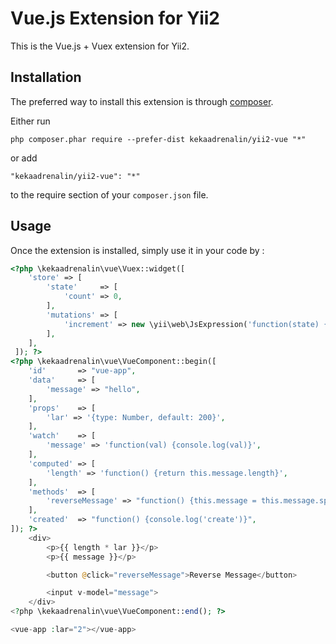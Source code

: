 Vue.js Extension for Yii2
=========================
This is the Vue.js + Vuex extension for Yii2.

Installation
------------

The preferred way to install this extension is through [composer](http://getcomposer.org/download/).

Either run

```
php composer.phar require --prefer-dist kekaadrenalin/yii2-vue "*"
```

or add

```
"kekaadrenalin/yii2-vue": "*"
```

to the require section of your `composer.json` file.


Usage
-----

Once the extension is installed, simply use it in your code by  :

```php
<?php \kekaadrenalin\vue\Vuex::widget([
    'store' => [
        'state'     => [
            'count' => 0,
        ],
        'mutations' => [
            'increment' => new \yii\web\JsExpression('function(state) { state.count++ }'),
        ],
    ],
 ]); ?>
<?php \kekaadrenalin\vue\VueComponent::begin([
    'id'       => "vue-app",
    'data'     => [
        'message' => "hello",
    ],
    'props'    => [
        'lar' => '{type: Number, default: 200}',
    ],
    'watch'    => [
        'message' => 'function(val) {console.log(val)}',
    ],
    'computed' => [
        'length' => 'function() {return this.message.length}',
    ],
    'methods'  => [
        'reverseMessage' => "function() {this.message = this.message.split('').reverse().join('')}",
    ],
    'created'  => "function() {console.log('create')}",
]); ?>
    <div>
        <p>{{ length * lar }}</p>
        <p>{{ message }}</p>

        <button @click="reverseMessage">Reverse Message</button>

        <input v-model="message">
    </div>
<?php \kekaadrenalin\vue\VueComponent::end(); ?>

<vue-app :lar="2"></vue-app>
```